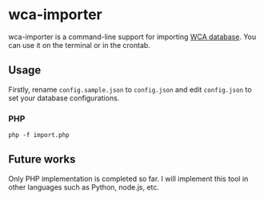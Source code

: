 # wca-importer

wca-importer is a command-line support for importing [WCA database](https://www.worldcubeassociation.org/results/misc/export.html).
You can use it on the terminal or in the crontab.


## Usage

Firstly, rename `config.sample.json` to `config.json` and edit `config.json` to set your database configurations.

### PHP

```
php -f import.php
```


## Future works

Only PHP implementation is completed so far.
I will implement this tool in other languages such as Python, node.js, etc.
